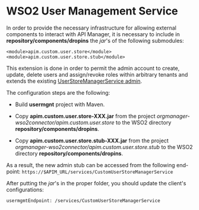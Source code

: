 # WSO2 User Management Service

In order to provide the necessary infrastructure for allowing external components to interact with API Manager, it is necessary to include in **repository/components/dropins** the *jar*'s of the following submodules:

	<module>apim.custom.user.store</module>
  	<module>apim.custom.user.store.stub</module>
  	
This extension is done in order to permit the admin account to create, update, delete users and assign/revoke roles within arbitrary tenants and extends the existing [UserStoreManagerService admin](https://github.com/wso2-extensions/identity-user-ws/blob/master/components/org.wso2.carbon.um.ws.service/src/main/java/org/wso2/carbon/um/ws/service/UserStoreManagerService.java).

The configuration steps are the following:
- Build **usermgnt** project with Maven.

- Copy **apim.custom.user.store-XXX.jar** from the project *orgmanager-wso2connector/apim.custom.user.store* to the WSO2 directory **repository/components/dropins**.

- Copy **apim.custom.user.store.stub-XXX.jar** from the project *orgmanager-wso2connector/apim.custom.user.store.stub* to the WSO2 directory **repository/components/dropins**.

As a result, the new admin stub can be accessed from the following end-point: `https://$APIM_URL/services/CustomUserStoreManagerService`

After putting the *jar*'s in the proper folder, you should update the client's configurations:

	usermgmtEndpoint: /services/CustomUserStoreManagerService
